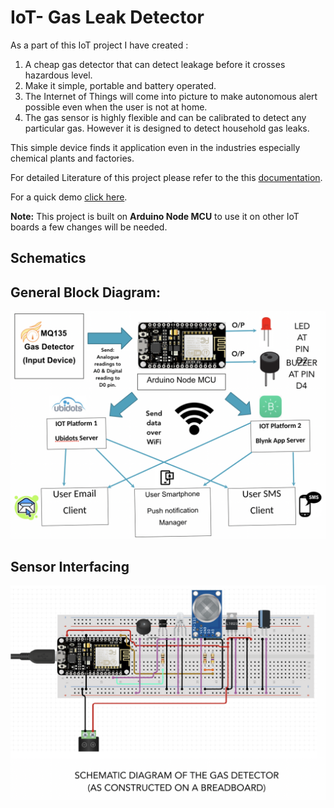 # IoT- Gas Leak Detector 

As a part of this IoT project I have created :

1. A cheap gas detector that can detect leakage before it crosses hazardous level. 
2. Make it simple, portable and battery operated.
3. The Internet of Things will come into picture to make autonomous alert possible even when the user is not at home.
4. The gas sensor is highly flexible and can be calibrated to detect any particular gas. However it is designed to detect household gas leaks.

This simple device finds it application even in the industries especially chemical plants and factories.

For detailed Literature of this project please refer to the this [documentation](https://drive.google.com/open?id=1yJgfpdcOjpkTcgMlSg5lgFaArECSjDIt).

For a quick demo [click here](https://drive.google.com/open?id=1WNPr5vm4aWIhTRc7ImLazwiujzufDmRK).

**Note:** This project is built on **Arduino Node MCU** to use it on other IoT boards a few changes will be needed.

## Schematics

## General Block Diagram: 
![image](https://github.com/omigirish/Gas-Leaker-Detector--IoT/blob/master/Block%20Diagram.png)

## Sensor Interfacing
![image](https://github.com/omigirish/Gas-Leaker-Detector--IoT/blob/master/Sensor%20Interfacing.png)
